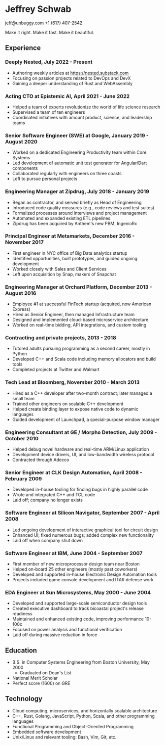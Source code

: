 # Jeffrey Schwab
<jeff@unbuggy.com>
[+1 (617) 407-2542]( tel:+16174072542 )

Make it right.  Make it fast.  Make it beautiful.

## Experience

### Deeply Nested, July 2022 - Present
* Authoring weekly articles at https://nested.substack.com
* Focusing on passion projects related to DevOps and DevX
* Gaining a deeper understanding of Rust and WebAssembly

### Acting CTO at Epistemic AI, April 2021 - June 2022
* Helped a team of experts revolutionize the world of life science research
* Supervised a team of ten engineers
* Coordinated initiatives with amount product, science, and leadership teams

### Senior Software Engineer (SWE) at Google, January 2019 - August 2020
* Worked on a dedicated Engineering Productivity team within Core Systems
* Led development of automatic unit test generator for Angular/Dart components
* Collaborated regularly with engineers on three coasts
* Left to pursue personal projects

### Engineering Manager at Zipdrug, July 2018 - January 2019
* Began as contractor, and served briefly as Head of Engineering
* Introduced code quality measures (e.g., code reviews and test suites)
* Formalized processes around interviews and project management
* Automated and expanded existing ETL pipelines
* Zipdrug has been acquired by Anthem's new PBM, IngenioRx

### Principal Engineer at Metamarkets, December 2016 - November 2017
* First engineer in NYC office of Big Data analytics startup
* Identified opportunities, built prototypes, and guided ongoing development
* Worked closely with Sales and Client Services
* Left upon acquisition by Snap, makers of Snapchat

### Engineering Manager at Orchard Platform, December 2013 - August 2016
* Employee #1 at successful FinTech startup (acquired, now American Express)
* Hired as Senior Engineer, then managed Infrastructure team
* Designed and implemented cloud-based microservice architecture
* Worked on real-time bidding, API integrations, and custom tooling

### Contracting and private projects, 2013 - 2018
* Tutored adults pursuing programming as a second career, mostly in Python
* Developed C++ and Scala code including memory allocators and build tools
* Completed projects at Twitter and Walmart

### Tech Lead at Bloomberg, November 2010 - March 2013
* Hired as a C++ developer after two-month contract; later managed a small team
* Trained other engineers on scalable C++ development
* Helped create binding layer to expose native code to dynamic languages
* Guided development of Launchpad, a special-purpose window manager

### Engineering Consultant at GE / Morpho Detection, July 2009 - October 2010
* Helped debug novel hardware and real-time ARM/Linux application
* Development device drivers, UI, and low-bandwidth wireless protocol
* Contracted through Adecco

### Senior Engineer at CLK Design Automation, April 2008 - February 2009
* Developed in-house tooling for finding bugs in highly parallel code
* Wrote and integrated C++ and TCL code
* Laid off; company no longer exists

### Software Engineer at Silicon Navigator, September 2007 - April 2008
* Led ongoing development of interactive graphical tool for circuit design
* Enhanced UI; fixed numerous bugs; added complex new functionality
* Laid off when company shut down

### Software Engineer at IBM, June 2004 - September 2007
* First member of new microprocessor design team near Boston
* Helped on-board 25 other engineers (mostly past coworkers)
* Developed and supported in-house Electronic Design Automation tools
* Projects included game console development and ITAR defense work

### EDA Engineer at Sun Microsystems, May 2000 - June 2004
* Developed and supported large-scale semiconductor design tools
* Created executive dashboard to track bicoastal project's release readiness
* Maintained and enhanced existing code, improving performance 10-100x
* Focused on power analysis and functional verification
* Laid off during massive reduction in force

## Education

* B.S. in Computer Systems Engineering from Boston University, May 2000
  - Graduated on Dean's List
* National Merit Scholar
* Perfect score (1600) on GRE

## Technology

* Cloud computing, microservices, and horizontally scalable architecture
* C++, Rust, Golang, JavaScript, Python, Scala, and other programming languages
* Functional Programming and Object-Oriented Programming
* Embedded software development
* Unix/Linux and relevant tooling: Bash, Vim, Git, etc.
